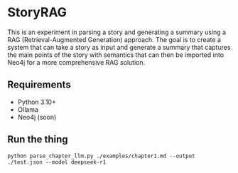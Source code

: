 # StoryRAG
This is an experiment in parsing a story and generating a summary using a RAG (Retrieval-Augmented Generation) approach. The goal is to create a system that can take a story as input and generate a summary that captures the main points of the story with semantics that can then be imported into Neo4j for a more comprehensive RAG solution.

## Requirements
- Python 3.10+
- Ollama
- Neo4j (soon)


## Run the thing

```
python parse_chapter_llm.py ./examples/chapter1.md --output ./test.json --model deepseek-r1
```
